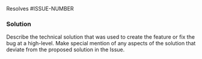 Resolves #ISSUE-NUMBER

### Solution
Describe the technical solution that was used to create the feature or fix the bug at a high-level.
Make special mention of any aspects of the solution that deviate from the proposed solution in the
Issue.
